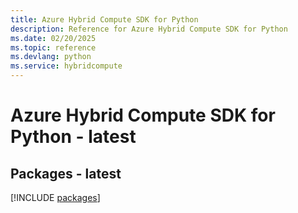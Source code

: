 ```yaml
---
title: Azure Hybrid Compute SDK for Python
description: Reference for Azure Hybrid Compute SDK for Python
ms.date: 02/20/2025
ms.topic: reference
ms.devlang: python
ms.service: hybridcompute
---
```

# Azure Hybrid Compute SDK for Python - latest
## Packages - latest
[!INCLUDE [packages](hybrid-compute-index.md)]